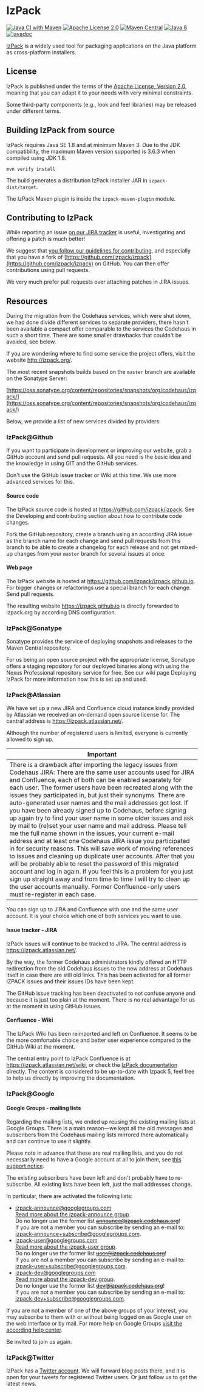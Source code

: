 # IzPack
[![Java CI with Maven](https://github.com/izpack/izpack/actions/workflows/maven.yml/badge.svg)](https://github.com/izpack/izpack/actions/workflows/maven.yml)
[![Apache License 2.0](https://img.shields.io/badge/license-Apache%20License%202.0-blue)](http://www.apache.org/licenses/LICENSE-2.0)
[![Maven Central](https://maven-badges.herokuapp.com/maven-central/org.codehaus.izpack/izpack-core/badge.svg)](https://search.maven.org/search?q=g:org.codehaus.izpack)
[![Java 8](https://img.shields.io/badge/java-8-blue.svg)](https://adoptium.net/)
[![javadoc](https://javadoc.io/badge2/org.codehaus.izpack/izpack-api/javadoc.svg)](https://javadoc.io/doc/org.codehaus.izpack/izpack-api)

[IzPack](http://izpack.org/) is a widely used tool for packaging applications on the Java platform as cross-platform installers.

## License

IzPack is published under the terms of the [Apache License, Version 2.0](http://www.apache.org/licenses/LICENSE-2.0), meaning that you can adapt it to your needs with very minimal constraints.

Some third-party components (e.g., look and feel libraries) may be released
under different terms.

## Building IzPack from source

IzPack requires Java SE 1.8 and at minimum Maven 3. Due to the JDK compatibility,
the maximum Maven version supported is 3.6.3 when compiled using JDK 1.8.

    mvn verify install

The build generates a distribution IzPack installer JAR in `izpack-dist/target`.

The IzPack Maven plugin is inside the `izpack-maven-plugin` module.

## Contributing to IzPack

While reporting an issue [on our JIRA tracker](https://izpack.atlassian.net/) is useful, investigating and offering a patch is much better!

We suggest that [you follow our guidelines for contributing](http://izpack.org/developers/), and especially that you have a fork of [https://github.com/izpack/izpack](https://github.com/izpack/izpack) on GitHub. You can then offer contributions using pull requests.

We very much prefer pull requests over attaching patches in JIRA issues.

## Resources

During the migration from the Codehaus services, which were shut down, we had done divide different services to separate providers, there hasn't been available a compact offer comparable to the services the Codehaus in such a short time. There are some smaller drawbacks that couldn't be avoided, see below.

If you are wondering where to find some service the project offers, visit the website http://izpack.org/.

The most recent snapshots builds based on the `master` branch are available on the Sonatype Server:

[https://oss.sonatype.org/content/repositories/snapshots/org/codehaus/izpack/](https://oss.sonatype.org/content/repositories/snapshots/org/codehaus/izpack/)

Below, we provide a list of new services divided by providers:

### IzPack@Github

If you want to participate in development or improving our website, grab a GitHub account and send pull requests. All you need is the basic idea and the knowledge in using GIT and the GitHub services.

Don't use the GitHub issue tracker or Wiki at this time. We use more advanced services for this.

#### Source code

The IzPack source code is hosted at https://github.com/izpack/izpack.
See the Developing and contributing section about how to contribute code changes.

Fork the GitHub repository, create a branch using an according JIRA issue as the branch name for each change and send pull requests from this branch to be able to create a changelog for each release and not get mixed-up changes from your `master` branch for several issues at once.

#### Web page

The IzPack website is hosted at https://github.com/izpack/izpack.github.io. 
For bigger changes or refactorings use a special branch for each change. 
Send pull requests. 

The resulting website https://izpack.github.io is directly forwarded to izpack.org by according DNS configuration.

### IzPack@Sonatype

Sonatype provides the service of deploying snapshots and releases to the Maven Central repository.

For us being an open source project with the appropriate license, Sonatype offers a staging repository for our deployed binaries along with using the Nexus Professional repository service for free. 
See our wiki page Deploying IzPack for more information how this is set up and used.

### IzPack@Atlassian

We have set up a new JIRA and Confluence cloud instance kindly provided by Atlassian we received an on-demand open source license for. The central address is https://izpack.atlassian.net/.

Although the number of registered users is limited, everyone is currently allowed to sign up.

| Important                                                                                                                                                                                                                                                                                                                                                                                                                                                                                                                                                                                                                                                                                                                                                                                                                                                                                                                                                                                                                                                                                                                              |
|----------------------------------------------------------------------------------------------------------------------------------------------------------------------------------------------------------------------------------------------------------------------------------------------------------------------------------------------------------------------------------------------------------------------------------------------------------------------------------------------------------------------------------------------------------------------------------------------------------------------------------------------------------------------------------------------------------------------------------------------------------------------------------------------------------------------------------------------------------------------------------------------------------------------------------------------------------------------------------------------------------------------------------------------------------------------------------------------------------------------------------------|
| There is a drawback after importing the legacy issues from Codehaus JIRA: There are the same user accounts used for JIRA and Confluence, each of both can be enabled separately for each user. The former users have been recreated along with the issues they participated in, but just their synonyms. There are auto-generated user names and the mail addresses got lost. If you have been already signed up to Codehaus, before signing up again try to find your user name in some older issues and ask by mail to (re)set your user name and mail address. Please tell me the full name shown in the issues, your current e-mail address and at least one Codehaus JIRA issue you participated in for security reasons. This will save work of moving references to issues and cleaning up duplicate user accounts. After that you will be probably able to reset the password of this migrated account and log in again. If you feel this is a problem for you just sign up straight away and from time to time I will try to clean up the user accounts manually. Former Confluence-only users must re-register in each case. |

You can sign up to JIRA and Confluence with one and the same user account. It is your choice which one of both services you want to use.

#### Issue tracker - JIRA

IzPack issues will continue to be tracked to JIRA. The central address is https://izpack.atlassian.net/.

By the way, the former Codehaus administrators kindly offered an HTTP redirection from the old Codehaus issues to the new address at Codehaus itself in case there are still old links. This has been activated for all former IZPACK issues and their issues IDs have been kept.

The GitHub issue tracking has been deactivated to not confuse anyone and because it is just too plain at the moment. There is no real advantage for us at the moment in using GitHub issues.

#### Confluence - Wiki

The IzPack Wiki has been reimported and left on Confluence. It seems to be the more comfortable choice and better user experience compared to the GitHub Wiki at the moment.

The central entry point to IzPack Confluence is at https://izpack.atlassian.net/wiki, or check the [IzPack documentation](https://izpack.atlassian.net/wiki/display/IZPACK/) directly. The content is considered to be up-to-date with Izpack 5, feel free to help us directly by improving the documentation.

### IzPack@Google

#### Google Groups - mailing lists

Regarding the mailing lists, we ended up reusing the existing mailing lists at Google Groups. There is a main reason—we kept all the old messages and subscribers from the Codehaus mailing lists mirrored there automatically and can continue to use it slightly.

Please note in advance that these are real mailing lists, and you do not necessarily need to have a Google account at all to join them, see [this support notice](https://support.google.com/groups/answer/46438).

The existing subscribers have been left and don't probably have to re-subscribe. All existing lists have been left, just the mail addresses change.

In particular, there are activated the following lists:
- [izpack-announce@googlegroups.com](mailto:izpack-announce@googlegroups.com)<br>
[Read more about the izpack-announce group](https://groups.google.com/forum/#!aboutgroup/izpack-announce).<br>
Do no longer use the former list ~~announce@izpack.codehaus.org~~!<br>
If you are not a member you can subscribe by sending an e-mail to:
[izpack-announce+subscribe@googlegroups.com](mailto:izpack-announce+subscribe@googlegroups.com).
- [izpack-user@googlegroups.com](mailto:izpack-user@googlegroups.com)<br>
[Read more about the izpack-user group](https://groups.google.com/forum/#!aboutgroup/izpack-user).<br>
Do no longer use the former list ~~user@izpack.codehaus.org~~!<br>
If you are not a member you can subscribe by sending an e-mail to:
[izpack-user+subscribe@googlegroups.com](mailto:izpack-user+subscribe@googlegroups.com).
- [izpack-dev@googlegroups.com](mailto:izpack-dev@googlegroups.com)<br>
[Read more about the izpack-dev group](https://groups.google.com/forum/#!aboutgroup/izpack-dev).<br>
Do no longer use the former list ~~dev@izpack.codehaus.org~~!<br>
If you are not a member you can subscribe by sending an e-mail to:
[izpack-dev+subscribe@googlegroups.com](mailto:izpack-dev+subscribe@googlegroups.com).

If you are not a member of one of the above groups of your interest, you may subscribe to them with or without being logged on as Google user on the web interface or by mail. For more help on Google Groups [visit the according help center](https://support.google.com/groups).

Be invited to join us again.

### IzPack@Twitter

IzPack has a [Twitter account](https://twitter.com/izpack). We will forward blog posts there, and it is open for your tweets for registered Twitter users. Or just follow us to get the latest news.
